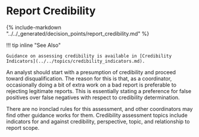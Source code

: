 # Report Credibility

{% include-markdown "../../_generated/decision_points/report_credibility.md" %}

!!! tip inline "See Also"

    Guidance on assessing credibility is available in [Credibility Indicators](../../topics/credibility_indicators.md).

An analyst should start with a presumption of credibility and proceed toward disqualification.
The reason for this is that, as a coordinator, occasionally doing a bit of extra work on a bad report is preferable to rejecting legitimate reports.
This is essentially stating a preference for false positives over false negatives with respect to credibility determination.

There are no ironclad rules for this assessment, and other coordinators may find other guidance works for them.
Credibility assessment topics include indicators for and against credibility, perspective, topic, and relationship to report scope.


